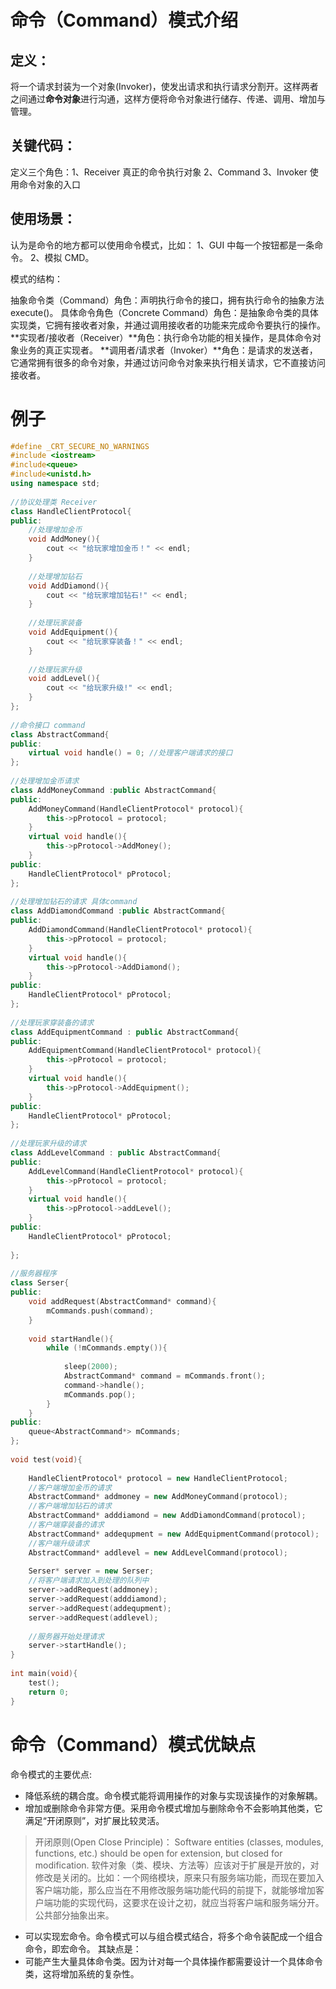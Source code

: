 # 命令（Command）模式介绍
## 定义：
将一个请求封装为一个对象(Invoker)，使发出请求和执行请求分割开。这样两者之间通过**命令对象**进行沟通，这样方便将命令对象进行储存、传递、调用、增加与管理。

## 关键代码：
定义三个角色：1、Receiver 真正的命令执行对象 2、Command 3、Invoker 使用命令对象的入口

## 使用场景：
认为是命令的地方都可以使用命令模式，比如： 1、GUI 中每一个按钮都是一条命令。 2、模拟 CMD。

模式的结构：

抽象命令类（Command）角色：声明执行命令的接口，拥有执行命令的抽象方法 execute()。
具体命令角色（Concrete Command）角色：是抽象命令类的具体实现类，它拥有接收者对象，并通过调用接收者的功能来完成命令要执行的操作。
**实现者/接收者（Receiver）**角色：执行命令功能的相关操作，是具体命令对象业务的真正实现者。
**调用者/请求者（Invoker）**角色：是请求的发送者，它通常拥有很多的命令对象，并通过访问命令对象来执行相关请求，它不直接访问接收者。

# 例子
```c++
#define _CRT_SECURE_NO_WARNINGS
#include <iostream>
#include<queue>
#include<unistd.h>
using namespace std;
 
//协议处理类 Receiver
class HandleClientProtocol{
public:
	//处理增加金币
	void AddMoney(){
		cout << "给玩家增加金币！" << endl;
	}
 
	//处理增加钻石
	void AddDiamond(){
		cout << "给玩家增加钻石!" << endl;
	}
 
	//处理玩家装备
	void AddEquipment(){
		cout << "给玩家穿装备！" << endl;
	}
 
	//处理玩家升级
	void addLevel(){
		cout << "给玩家升级!" << endl;
	}
};
 
//命令接口 command
class AbstractCommand{
public:
	virtual void handle() = 0; //处理客户端请求的接口
};
 
//处理增加金币请求
class AddMoneyCommand :public AbstractCommand{
public:
	AddMoneyCommand(HandleClientProtocol* protocol){
		this->pProtocol = protocol;
	}
	virtual void handle(){
		this->pProtocol->AddMoney();
	}
public:
	HandleClientProtocol* pProtocol;
};
 
//处理增加钻石的请求 具体command
class AddDiamondCommand :public AbstractCommand{
public:
	AddDiamondCommand(HandleClientProtocol* protocol){
		this->pProtocol = protocol;
	}
	virtual void handle(){
		this->pProtocol->AddDiamond();
	}
public:
	HandleClientProtocol* pProtocol;
};
 
//处理玩家穿装备的请求
class AddEquipmentCommand : public AbstractCommand{
public:
	AddEquipmentCommand(HandleClientProtocol* protocol){
		this->pProtocol = protocol;
	}
	virtual void handle(){
		this->pProtocol->AddEquipment();
	}
public:
	HandleClientProtocol* pProtocol;
};
 
//处理玩家升级的请求
class AddLevelCommand : public AbstractCommand{
public:
	AddLevelCommand(HandleClientProtocol* protocol){
		this->pProtocol = protocol;
	}
	virtual void handle(){
		this->pProtocol->addLevel();
	}
public:
	HandleClientProtocol* pProtocol;
 
};
 
//服务器程序
class Serser{
public:
	void addRequest(AbstractCommand* command){
		mCommands.push(command);
	}
 
	void startHandle(){
		while (!mCommands.empty()){
 
			sleep(2000);
			AbstractCommand* command = mCommands.front();
			command->handle();
			mCommands.pop();
		}
	}
public:
	queue<AbstractCommand*> mCommands;
};
 
void test(void){
	
	HandleClientProtocol* protocol = new HandleClientProtocol;
	//客户端增加金币的请求
	AbstractCommand* addmoney = new AddMoneyCommand(protocol);
	//客户端增加钻石的请求
	AbstractCommand* adddiamond = new AddDiamondCommand(protocol);
	//客户端穿装备的请求
	AbstractCommand* addequpment = new AddEquipmentCommand(protocol);
	//客户端升级请求
	AbstractCommand* addlevel = new AddLevelCommand(protocol);
 
	Serser* server = new Serser;
	//将客户端请求加入到处理的队列中
	server->addRequest(addmoney);
	server->addRequest(adddiamond);
	server->addRequest(addequpment);
	server->addRequest(addlevel);
 
	//服务器开始处理请求
	server->startHandle();
}
 
int main(void){
	test();
	return 0;
}
```

# 命令（Command）模式优缺点
命令模式的主要优点:  
- 降低系统的耦合度。命令模式能将调用操作的对象与实现该操作的对象解耦。
- 增加或删除命令非常方便。采用命令模式增加与删除命令不会影响其他类，它满足“开闭原则”，对扩展比较灵活。
> 开闭原则(Open Close Principle)：
> Software entities (classes, modules, functions, etc.) should be open for extension, but closed for modification.
> 软件对象（类、模块、方法等）应该对于扩展是开放的，对修改是关闭的。比如：一个网络模块，原来只有服务端功能，而现在要加入客户端功能，那么应当在不用修改服务端功能代码的前提下，就能够增加客户端功能的实现代码，这要求在设计之初，就应当将客户端和服务端分开。公共部分抽象出来。
- 可以实现宏命令。命令模式可以与组合模式结合，将多个命令装配成一个组合命令，即宏命令。
其缺点是：
- 可能产生大量具体命令类。因为计对每一个具体操作都需要设计一个具体命令类，这将增加系统的复杂性。